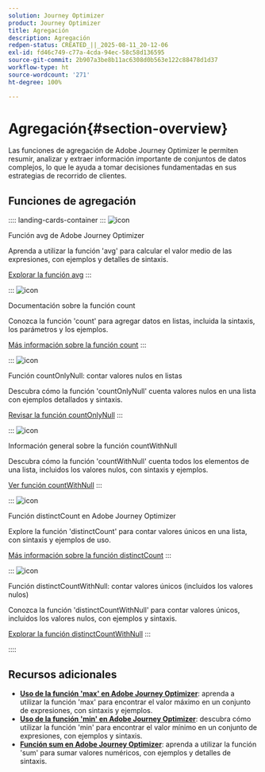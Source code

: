 ```yaml
---
solution: Journey Optimizer
product: Journey Optimizer
title: Agregación
description: Agregación
redpen-status: CREATED_||_2025-08-11_20-12-06
exl-id: fd46c749-c77a-4cda-94ec-58c58d136595
source-git-commit: 2b907a3be8b11ac6308d0b563e122c88478d1d37
workflow-type: ht
source-wordcount: '271'
ht-degree: 100%

---
```


# Agregación{#section-overview}

Las funciones de agregación de Adobe Journey Optimizer le permiten resumir, analizar y extraer información importante de conjuntos de datos complejos, lo que le ayuda a tomar decisiones fundamentadas en sus estrategias de recorrido de clientes.

## Funciones de agregación

:::: landing-cards-container
:::
![icon](https://cdn.experienceleague.adobe.com/icons/code-branch.svg?lang=es)

Función avg de Adobe Journey Optimizer 

Aprenda a utilizar la función &#39;avg&#39; para calcular el valor medio de las expresiones, con ejemplos y detalles de sintaxis.

[Explorar la función avg](../using/building-journeys/functions/functionavg.md)
:::

:::
![icon](https://cdn.experienceleague.adobe.com/icons/code-branch.svg?lang=es)

Documentación sobre la función count

Conozca la función &#39;count&#39; para agregar datos en listas, incluida la sintaxis, los parámetros y los ejemplos.

[Más información sobre la función count](../using/building-journeys/functions/functioncount.md)
:::

:::
![icon](https://cdn.experienceleague.adobe.com/icons/code-branch.svg?lang=es)

Función countOnlyNull: contar valores nulos en listas

Descubra cómo la función &#39;countOnlyNull&#39; cuenta valores nulos en una lista con ejemplos detallados y sintaxis.

[Revisar la función countOnlyNull](../using/building-journeys/functions/functioncountonlynull.md)
:::

:::
![icon](https://cdn.experienceleague.adobe.com/icons/code-branch.svg?lang=es)

Información general sobre la función countWithNull

Descubra cómo la función &#39;countWithNull&#39; cuenta todos los elementos de una lista, incluidos los valores nulos, con sintaxis y ejemplos.

[Ver función countWithNull](../using/building-journeys/functions/functioncountwithnull.md)
:::

:::
![icon](https://cdn.experienceleague.adobe.com/icons/code-branch.svg?lang=es)

Función distinctCount en Adobe Journey Optimizer

Explore la función &#39;distinctCount&#39; para contar valores únicos en una lista, con sintaxis y ejemplos de uso.

[Más información sobre la función distinctCount](../using/building-journeys/functions/functiondistinctcount.md)
:::

:::
![icon](https://cdn.experienceleague.adobe.com/icons/code-branch.svg?lang=es)

Función distinctCountWithNull: contar valores únicos (incluidos los valores nulos)

Conozca la función &#39;distinctCountWithNull&#39; para contar valores únicos, incluidos los valores nulos, con ejemplos y sintaxis.

[Explorar la función distinctCountWithNull](../using/building-journeys/functions/functiondistinctcountwithnull.md)
:::

::::


## Recursos adicionales

- **[Uso de la función &#39;max&#39; en Adobe Journey Optimizer](../using/building-journeys/functions/functionmax.md)**: aprenda a utilizar la función &#39;max&#39; para encontrar el valor máximo en un conjunto de expresiones, con sintaxis y ejemplos.
- **[Uso de la función &#39;min&#39; en Adobe Journey Optimizer](../using/building-journeys/functions/functionmin.md)**: descubra cómo utilizar la función &#39;min&#39; para encontrar el valor mínimo en un conjunto de expresiones, con ejemplos y sintaxis.
- **[Función sum en Adobe Journey Optimizer](../using/building-journeys/functions/functionsum.md)**: aprenda a utilizar la función &#39;sum&#39; para sumar valores numéricos, con ejemplos y detalles de sintaxis.
